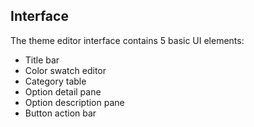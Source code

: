 ## Interface

The theme editor interface contains 5 basic UI elements:

- Title bar
- Color swatch editor
- Category table
- Option detail pane
- Option description pane
- Button action bar
